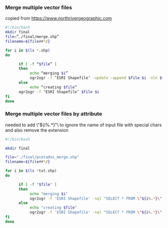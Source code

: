 ### Merge multiple vector files
copied from [https://www.northrivergeographic.com ](https://www.northrivergeographic.com/ogr2ogr-merge-shapefiles)
```bash
#!/bin/bash
mkdir final
file=”./final/merge.shp”
filename=${file##*/}

for i in $(ls *.shp)
do

      if [ -f “$file” ]
      then
           echo “merging $i”
           ogr2ogr -f ‘ESRI Shapefile’ -update -append $file $i -nln ${filename%.*}
      else
           echo “creating $file”
      ogr2ogr -f ‘ESRI Shapefile’ $file $i
fi
done
```

### Merge multiple vector files by attribute

needed to add \\"${i%.*}\"\ to ignore the name of input file with special chars and also remove the extension   

```bash
#!/bin/bash

mkdir final

file="./final/pcotados_merge.shp"
filename=${file##*/}

for i in $(ls *txt.shp)
do

      if [ -f "$file" ]
      then
           echo "merging $i" 
           ogr2ogr -f 'ESRI Shapefile' -sql "SELECT * FROM \"${i%.*}\" WHERE xisCod=3010201" -update -append $file $i -nln ${filename%.*}
      else
           echo "creating $file"
           ogr2ogr -f 'ESRI Shapefile' -sql "SELECT * FROM \"${i%.*}\" WHERE xisCod=3010201" $file $i
fi
done
```
